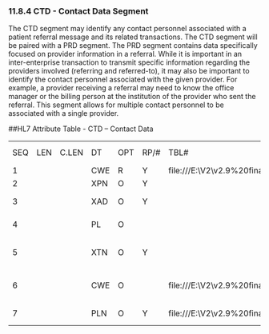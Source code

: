 ### 11.8.4 CTD - Contact Data Segment

The CTD segment may identify any contact personnel associated with a patient referral message and its related transactions. The CTD segment will be paired with a PRD segment. The PRD segment contains data specifically focused on provider information in a referral. While it is important in an inter-enterprise transaction to transmit specific information regarding the providers involved (referring and referred-to), it may also be important to identify the contact personnel associated with the given provider. For example, a provider receiving a referral may need to know the office manager or the billing person at the institution of the provider who sent the referral. This segment allows for multiple contact personnel to be associated with a single provider.

##HL7 Attribute Table - CTD – Contact Data

|     |     |     |     |     |     |     |     |     |
| --- | --- | --- | --- | --- | --- | --- | --- | --- |
| SEQ | LEN | C.LEN | DT | OPT | RP/# | TBL# | ITEM# | ELEMENT NAME |
| 1 |  |  | CWE | R | Y | file:///E:\V2\v2.9%20final%20Nov%20from%20Frank\V29_CH02C_Tables.docx#HL70131[0131] | 00196 | Contact Role |
| 2 |  |  | XPN | O | Y |  | 01165 | Contact Name |
| 3 |  |  | XAD | O | Y |  | 01166 | Contact Address |
| 4 |  |  | PL | O |  |  | 01167 | Contact Location |
| 5 |  |  | XTN | O | Y |  | 01168 | Contact Communication Information |
| 6 |  |  | CWE | O |  | file:///E:\V2\v2.9%20final%20Nov%20from%20Frank\V29_CH02C_Tables.docx#HL70185[0185] | 00684 | Preferred Method of Contact |
| 7 |  |  | PLN | O | Y | file:///E:\V2\v2.9%20final%20Nov%20from%20Frank\V29_CH02C_Tables.docx#HL70338[0338] | 01171 | Contact Identifiers |

